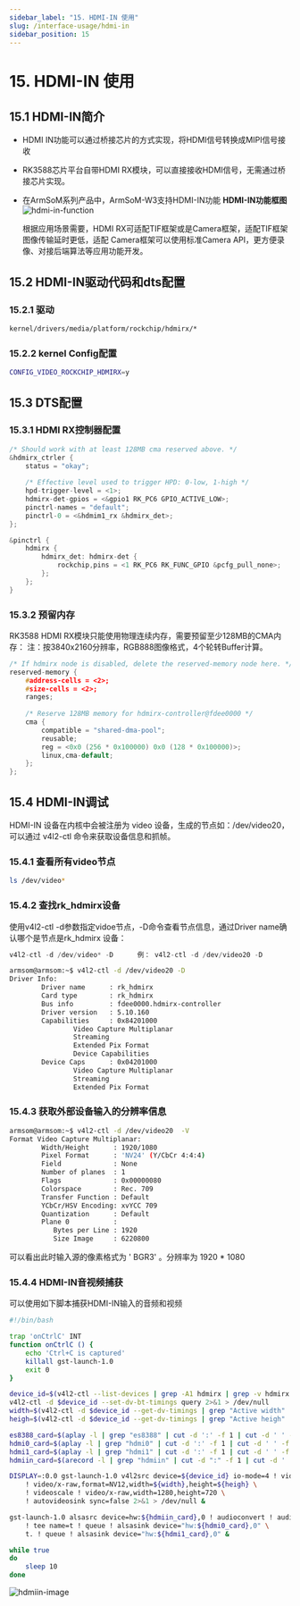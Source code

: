 ```yaml
---
sidebar_label: "15. HDMI-IN 使用"
slug: /interface-usage/hdmi-in
sidebar_position: 15
---
```


# 15. HDMI-IN 使用
## 15.1 HDMI-IN简介
- HDMI IN功能可以通过桥接芯⽚的⽅式实现，将HDMI信号转换成MIPI信号接收
- RK3588芯⽚平台⾃带HDMI RX模块，可以直接接收HDMI信号，无需通过桥接芯⽚实现。
- 在ArmSoM系列产品中，ArmSoM-W3支持HDMI-IN功能
	**HDMI-IN功能框图**
	![hdmi-in-function](/img/general-tutorial/interface-usage/hdmi-in-function.png)

	根据应⽤场景需要，HDMI RX可适配TIF框架或是Camera框架，适配TIF框架图像传输延时更低，适配
	Camera框架可以使⽤标准Camera API，更⽅便录像、对接后端算法等应⽤功能开发。
## 15.2 HDMI-IN驱动代码和dts配置
### 15.2.1 驱动

```bash
kernel/drivers/media/platform/rockchip/hdmirx/*
```

### 15.2.2 kernel Config配置

```bash
CONFIG_VIDEO_ROCKCHIP_HDMIRX=y
```

## 15.3 DTS配置

### 15.3.1 HDMI RX控制器配置

```c
/* Should work with at least 128MB cma reserved above. */ 
&hdmirx_ctrler { 
	status = "okay"; 
	
	/* Effective level used to trigger HPD: 0-low, 1-high */ 
	hpd-trigger-level = <1>; 
	hdmirx-det-gpios = <&gpio1 RK_PC6 GPIO_ACTIVE_LOW>; 
	pinctrl-names = "default"; 
	pinctrl-0 = <&hdmim1_rx &hdmirx_det>; 
}; 

&pinctrl {
	hdmirx {
		hdmirx_det: hdmirx-det {
			rockchip,pins = <1 RK_PC6 RK_FUNC_GPIO &pcfg_pull_none>;
		};
	};
}
```

### 15.3.2 预留内存
RK3588 HDMI RX模块只能使用物理连续内存，需要预留至少128MB的CMA内存： 
注：按3840x2160分辨率，RGB888图像格式，4个轮转Buffer计算。 

```c
/* If hdmirx node is disabled, delete the reserved-memory node here. */ 
reserved-memory { 
	#address-cells = <2>; 
	#size-cells = <2>; 
	ranges; 
	
	/* Reserve 128MB memory for hdmirx-controller@fdee0000 */ 
	cma { 
		compatible = "shared-dma-pool"; 
		reusable; 
		reg = <0x0 (256 * 0x100000) 0x0 (128 * 0x100000)>; 
		linux,cma-default; 
	}; 
};
```

## 15.4 HDMI-IN调试
HDMI-IN 设备在内核中会被注册为 video 设备，生成的节点如：/dev/video20，可以通过 v4l2-ctl 命令来获取设备信息和抓帧。

### 15.4.1 查看所有video节点

```bash
ls /dev/video* 
```

### 15.4.2 查找**rk_hdmirx**设备

使⽤v4l2-ctl -d参数指定vidoe节点，-D命令查看节点信息，通过Driver name确认哪个是节点是rk_hdmirx 设备：


```c
v4l2-ctl -d /dev/video* -D      例： v4l2-ctl -d /dev/video20 -D 
```

```bash
armsom@armsom:~$ v4l2-ctl -d /dev/video20 -D
Driver Info:
        Driver name      : rk_hdmirx
        Card type        : rk_hdmirx
        Bus info         : fdee0000.hdmirx-controller
        Driver version   : 5.10.160
        Capabilities     : 0x84201000
                Video Capture Multiplanar
                Streaming
                Extended Pix Format
                Device Capabilities
        Device Caps      : 0x04201000
                Video Capture Multiplanar
                Streaming
                Extended Pix Format
```

### 15.4.3 获取外部设备输入的分辨率信息

```bash
armsom@armsom:~$ v4l2-ctl -d /dev/video20  -V
Format Video Capture Multiplanar:
        Width/Height      : 1920/1080
        Pixel Format      : 'NV24' (Y/CbCr 4:4:4)
        Field             : None
        Number of planes  : 1
        Flags             : 0x00000080
        Colorspace        : Rec. 709
        Transfer Function : Default
        YCbCr/HSV Encoding: xvYCC 709
        Quantization      : Default
        Plane 0           :
           Bytes per Line : 1920
           Size Image     : 6220800
```

可以看出此时输入源的像素格式为 ' BGR3' 。分辨率为 1920 * 1080

### 15.4.4 HDMI-IN音视频捕获

可以使用如下脚本捕获HDMI-IN输入的音频和视频

```bash
#!/bin/bash

trap 'onCtrlC' INT
function onCtrlC () {
	echo 'Ctrl+C is captured'
	killall gst-launch-1.0
	exit 0
}

device_id=$(v4l2-ctl --list-devices | grep -A1 hdmirx | grep -v hdmirx | awk -F ' ' '{print $NF}')
v4l2-ctl -d $device_id --set-dv-bt-timings query 2>&1 > /dev/null
width=$(v4l2-ctl -d $device_id --get-dv-timings | grep "Active width" |awk -F ' ' '{print $NF}')
heigh=$(v4l2-ctl -d $device_id --get-dv-timings | grep "Active heigh" |awk -F ' ' '{print $NF}')

es8388_card=$(aplay -l | grep "es8388" | cut -d ':' -f 1 | cut -d ' ' -f 2)
hdmi0_card=$(aplay -l | grep "hdmi0" | cut -d ':' -f 1 | cut -d ' ' -f 2)
hdmi1_card=$(aplay -l | grep "hdmi1" | cut -d ':' -f 1 | cut -d ' ' -f 2)
hdmiin_card=$(arecord -l | grep "hdmiin" | cut -d ":" -f 1 | cut -d ' ' -f 2)

DISPLAY=:0.0 gst-launch-1.0 v4l2src device=${device_id} io-mode=4 ! videoconvert \
	! video/x-raw,format=NV12,width=${width},height=${heigh} \
	! videoscale ! video/x-raw,width=1280,height=720 \
	! autovideosink sync=false 2>&1 > /dev/null &

gst-launch-1.0 alsasrc device=hw:${hdmiin_card},0 ! audioconvert ! audioresample ! queue \
	! tee name=t ! queue ! alsasink device="hw:${hdmi0_card},0" \
	t. ! queue ! alsasink device="hw:${hdmi1_card},0" &

while true
do
	sleep 10
done
```
![hdmiin-image](/img/general-tutorial/interface-usage/hdmiin-image.png)